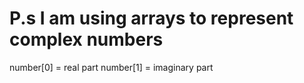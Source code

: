 # P.s I am using arrays to represent complex numbers 
number[0] = real part
number[1] = imaginary part